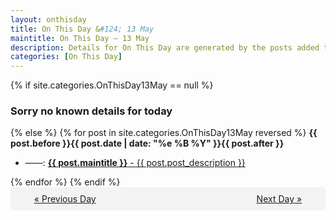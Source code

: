 ```yaml
---
layout: onthisday
title: On This Day &#124; 13 May
maintitle: On This Day — 13 May
description: Details for On This Day are generated by the posts added to the website so the content is subject to changes/updates over time.
categories: [On This Day]
---
```


{% if site.categories.OnThisDay13May == null %}
<h3>Sorry no known details for today</h3>
{% else %}
{% for post in site.categories.OnThisDay13May reversed %}
<strong>{{ post.before }}{{ post.date | date: "%e %B %Y" }}{{ post.after }}</strong>
<ul>
<li> ——: <a class="{{ post.class }}" href="{{ post.url }}"><strong>{{ post.maintitle }}</strong> - {{ post.post_description }}</a></li>
</ul>
{% endfor %}
{% endif %}
<br />
<div style="background-color: #f3f3f3; padding: 10px; border-radius: 5px; text-align: center; display: flex; justify-content: space-evenly;">
<a href="/onthisday/05/05-12">« Previous Day</a>
<span style="visibility:hidden;">[ Visit Leap Year February 29 ]</span>
<a href="/onthisday/05/05-14">Next Day »</a>
</div>
